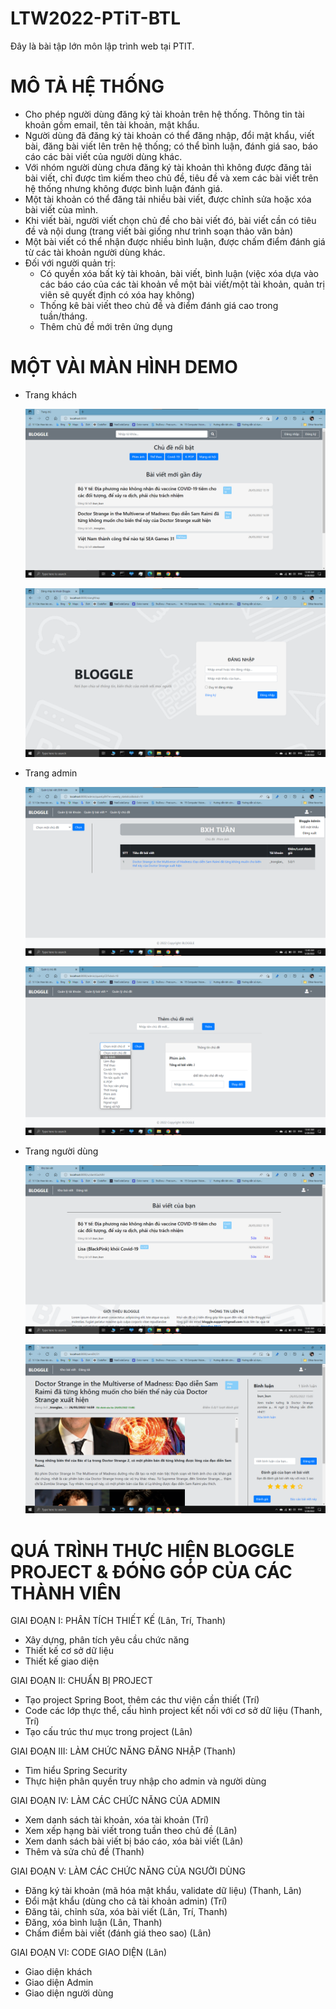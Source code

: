 # LTW2022-PTiT-BTL
Đây là bài tập lớn môn lập trình web tại PTIT.

# MÔ TẢ HỆ THỐNG
- Cho phép người dùng đăng ký tài khoản trên hệ thống. Thông tin tài khoản gồm email, tên tài khoản, mật khẩu.
- Người dùng đã đăng ký tài khoản có thể đăng nhập, đổi mật khẩu, viết bài, đăng bài viết lên trên hệ thống; có thể bình luận, đánh giá sao, báo cáo các bài viết của người dùng khác.
- Với nhóm người dùng chưa đăng ký tài khoản thì không được đăng tải bài viết, chỉ được tìm kiếm theo chủ đề, tiêu đề và xem các bài viết trên hệ thống nhưng không được bình luận đánh giá.
- Một tài khoản có thể đăng tải nhiều bài viết, được chỉnh sửa hoặc xóa bài viết của mình.
- Khi viết bài, người viết chọn chủ đề cho bài viết đó, bài viết cần có tiêu đề và nội dung (trang viết bài giống như trình soạn thảo văn bản)
- Một bài viết có thể nhận được nhiều bình luận, được chấm điểm đánh giá từ các tài khoản người dùng khác.
- Đối với người quản trị:
  - Có quyền xóa bất kỳ tài khoản, bài viết, bình luận (việc xóa dựa vào các báo cáo của các tài khoản về một bài viết/một tài khoản, quản trị viên sẽ quyết định có xóa hay không)
  - Thống kê bài viết theo chủ đề và điểm đánh giá cao trong tuần/tháng.
  - Thêm chủ đề mới trên ứng dụng

# MỘT VÀI MÀN HÌNH DEMO
- Trang khách

  ![alt text](https://github.com/TrongLan/LTW2022-PTiT-BTL/blob/master/BloggleScreenshort/visitor-page(1).png?raw=true)
  
  ![alt text](https://github.com/TrongLan/LTW2022-PTiT-BTL/blob/master/BloggleScreenshort/visitor-page(2).png?raw=true)
  
- Trang admin
  
  ![alt text](https://github.com/TrongLan/LTW2022-PTiT-BTL/blob/master/BloggleScreenshort/admin-page(1).png?raw=true)
  
  ![alt text](https://github.com/TrongLan/LTW2022-PTiT-BTL/blob/master/BloggleScreenshort/admin-page(2).png?raw=true)
  
- Trang người dùng
  
  ![alt text](https://github.com/TrongLan/LTW2022-PTiT-BTL/blob/master/BloggleScreenshort/user-page(1).png?raw=true)
  
  ![alt text](https://github.com/TrongLan/LTW2022-PTiT-BTL/blob/master/BloggleScreenshort/user-page(2).png?raw=true)

# QUÁ TRÌNH THỰC HIỆN BLOGGLE PROJECT & ĐÓNG GÓP CỦA CÁC THÀNH VIÊN
GIAI ĐOẠN I: PHÂN TÍCH THIẾT KẾ (Lân, Trí, Thanh)
- Xây dựng, phân tích yêu cầu chức năng
- Thiết kế cơ sở dữ liệu
- Thiết kế giao diện

GIAI ĐOẠN II: CHUẨN BỊ PROJECT
- Tạo project Spring Boot, thêm các thư viện cần thiết (Trí)
- Code các lớp thực thể, cấu hình project kết nối với cơ sở dữ liệu (Thanh, Trí)
- Tạo cấu trúc thư mục trong project (Lân)

GIAI ĐOẠN III: LÀM CHỨC NĂNG ĐĂNG NHẬP (Thanh)
- Tìm hiểu Spring Security
- Thực hiện phân quyền truy nhập cho admin và người dùng

GIAI ĐOẠN IV: LÀM CÁC CHỨC NĂNG CỦA ADMIN
- Xem danh sách tài khoản, xóa tài khoản (Trí)
- Xem xếp hạng bài viết trong tuần theo chủ đề (Lân)
- Xem danh sách bài viết bị báo cáo, xóa bài viết (Lân)
- Thêm và sửa chủ đề (Thanh)

GIAI ĐOẠN V: LÀM CÁC CHỨC NĂNG CỦA NGƯỜI DÙNG
- Đăng ký tài khoản (mã hóa mật khẩu, validate dữ liệu) (Thanh, Lân)
- Đổi mật khẩu (dùng cho cả tài khoản admin) (Trí)
- Đăng tải, chỉnh sửa, xóa bài viết (Lân, Trí, Thanh)
- Đăng, xóa bình luận (Lân, Thanh)
- Chấm điểm bài viết (đánh giá theo sao) (Lân)

GIAI ĐOẠN VI: CODE GIAO DIỆN (Lân)
- Giao diện khách
- Giao diện Admin
- Giao diện người dùng
